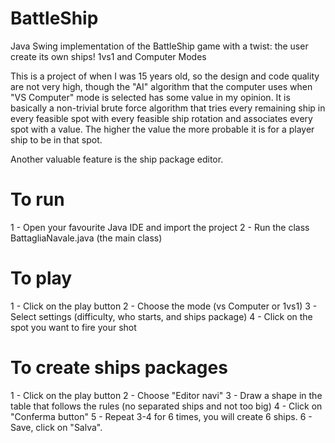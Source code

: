 # BattleShip
Java Swing implementation of the BattleShip game with a twist: the user create its own ships! 1vs1 and Computer Modes

This is a project of when I was 15 years old, so the design and code quality are not very high, though the "AI" algorithm that the computer uses when "VS Computer" mode is selected has some value in my opinion. It is basically a non-trivial brute force algorithm that tries every remaining ship in every feasible spot with every feasible ship rotation and associates every spot with a value. The higher the value the more probable it is for a player ship to be in that spot.

Another valuable feature is the ship package editor.

# To run
1 - Open your favourite Java IDE and import the project
2 - Run the class BattagliaNavale.java (the main class)

# To play
1 - Click on the play button
2 - Choose the mode (vs Computer or 1vs1)
3 - Select settings (difficulty, who starts, and ships package)
4 - Click on the spot you want to fire your shot

# To create ships packages
1 - Click on the play button
2 - Choose "Editor navi"
3 - Draw a shape in the table that follows the rules (no separated ships and not too big)
4 - Click on "Conferma button"
5 - Repeat 3-4 for 6 times, you will create 6 ships.
6 - Save, click on "Salva".
